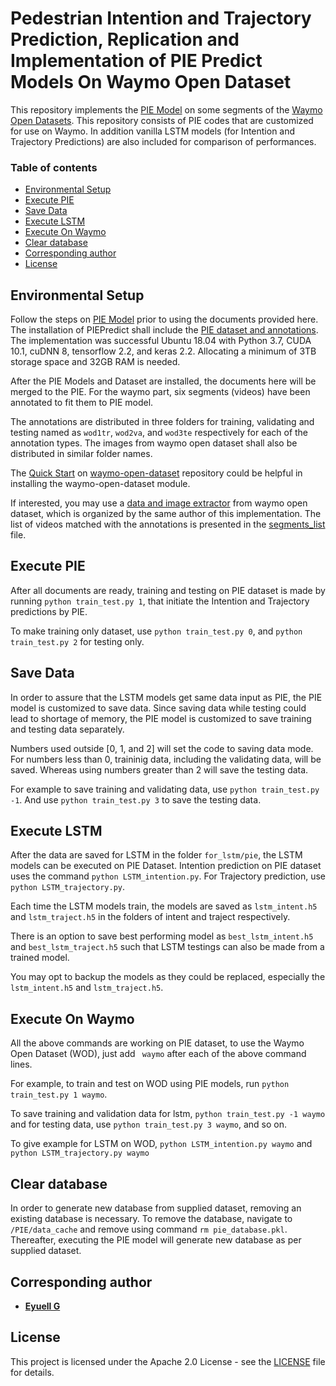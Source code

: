 # Pedestrian Intention and Trajectory Prediction, Replication and Implementation of PIE Predict Models On Waymo Open Dataset

This repository implements the [PIE Model](https://github.com/aras62/PIEPredict) on some segments of the [Waymo Open Datasets](https://waymo.com/open). This repository consists of PIE codes that are customized for use on Waymo. In addition vanilla LSTM models (for Intention and Trajectory Predictions) are also included for comparison of performances.

### Table of contents
* [Environmental Setup](#en_setup)
* [Execute PIE](#exe_pie)
* [Save Data](#save_data)
* [Execute LSTM](#exe_lstm)
* [Execute On Waymo](#exe_waymo)
* [Clear database](#clr_db)
* [Corresponding author](#author)
* [License](#license)

<a name="en_setup"></a>
## Environmental Setup

Follow the steps on [PIE Model](https://github.com/aras62/PIEPredict) prior to using the documents provided here. The installation of PIEPredict shall include the [PIE dataset and annotations](http://data.nvision2.eecs.yorku.ca/PIE_dataset/). The implementation was successful Ubuntu 18.04 with Python 3.7, CUDA 10.1, cuDNN 8, tensorflow 2.2, and keras 2.2. Allocating a minimum of 3TB storage space and 32GB RAM is needed.

After the PIE Models and Dataset are installed, the documents here will be merged to the PIE. For the waymo part, six segments (videos) have been annotated to fit them to PIE model. 

The annotations are distributed in three folders for training, validating and testing named as `wod1tr`, `wod2va`, and `wod3te` respectively for each of the annotation types. The images from waymo open dataset shall also be distributed in similar folder names. 

The [Quick Start](https://github.com/waymo-research/waymo-open-dataset/blob/master/docs/quick_start.md) on [waymo-open-dataset](https://github.com/waymo-research/waymo-open-dataset) repository could be helpful in installing the waymo-open-dataset module.

If interested, you may use a [data and image extractor](https://github.com/eyuell/waymo-pie-annotation) from waymo open dataset, which is organized by the same author of this implementation. The list of videos matched with the annotations is presented in the [segments_list](segments_list.txt) file.

<a name="exe_pie"></a>
## Execute PIE

After all documents are ready, training and testing on PIE dataset is made by running `python train_test.py 1`, that initiate the Intention and Trajectory predictions by PIE. 

To make training only dataset, use `python train_test.py 0`, and `python train_test.py 2` for testing only.

<a name="save_data"></a>
## Save Data

In order to assure that the LSTM models get same data input as PIE, the PIE model is customized to save data. Since saving data while testing could lead to shortage of memory, the PIE model is customized to save training and testing data separately.

Numbers used outside [0, 1, and 2] will set the code to saving data mode. For numbers less than 0, traininig data, including the validating data, will be saved. Whereas using numbers greater than 2 will save the testing data.

For example to save training and validating data, use `python train_test.py -1`. And use `python train_test.py 3` to save the testing data.

<a name="exe_lstm"></a>
## Execute LSTM

After the data are saved for LSTM in the folder `for_lstm/pie`, the LSTM models can be executed on PIE Dataset. 
Intention prediction on PIE dataset uses the command `python LSTM_intention.py`. For Trajectory prediction, use `python LSTM_trajectory.py`. 

Each time the LSTM models train, the models are saved as `lstm_intent.h5` and `lstm_traject.h5` in the folders of intent and traject respectively. 

There is an option to save best performing model as `best_lstm_intent.h5` and `best_lstm_traject.h5` such that LSTM testings can also be made from a trained model. 

You may opt to backup the models as they could be replaced, especially the `lstm_intent.h5` and `lstm_traject.h5`.


<a name="exe_waymo"></a>
## Execute On Waymo

All the above commands are working on PIE dataset, to use the Waymo Open Dataset (WOD), just add ` waymo` after each of the above command lines.

For example, to train and test on WOD using PIE models, run `python train_test.py 1 waymo`.

To save training and validation data for lstm, `python train_test.py -1 waymo` and for testing data, use `python train_test.py 3 waymo`, and so on.

To give example for LSTM on WOD, `python LSTM_intention.py waymo` and `python LSTM_trajectory.py waymo`

<a name="clr_db"></a>
## Clear database

In order to generate new database from supplied dataset, removing an existing database is necessary. To remove the database, navigate to `/PIE/data_cache` and remove using command `rm pie_database.pkl`. Thereafter, executing the PIE model will generate new database as per supplied dataset.

<a name="author"></a>
## Corresponding author

* **[Eyuell G](https://www.linkedin.com/in/eyuell/)**

<a name="license"></a>
## License
This project is licensed under the Apache 2.0 License - see the [LICENSE](LICENSE) file for details.

